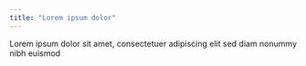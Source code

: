 ```yaml
---
title: "Lorem ipsum dolor"
---
```

Lorem ipsum dolor sit amet, consectetuer adipiscing elit sed diam nonummy nibh euismod
